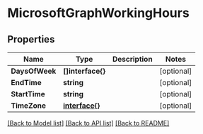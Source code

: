 # MicrosoftGraphWorkingHours

## Properties

Name | Type | Description | Notes
------------ | ------------- | ------------- | -------------
**DaysOfWeek** | **[]interface{}** |  | [optional] 
**EndTime** | **string** |  | [optional] 
**StartTime** | **string** |  | [optional] 
**TimeZone** | [**interface{}**](.md) |  | [optional] 

[[Back to Model list]](../README.md#documentation-for-models) [[Back to API list]](../README.md#documentation-for-api-endpoints) [[Back to README]](../README.md)



